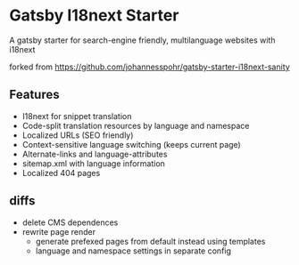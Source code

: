 # Gatsby I18next Starter

A gatsby starter for search-engine friendly, multilanguage websites with i18next

forked from https://github.com/johannesspohr/gatsby-starter-i18next-sanity

## Features

- I18next for snippet translation
- Code-split translation resources by language and namespace
- Localized URLs (SEO friendly)
- Context-sensitive language switching (keeps current page)
- Alternate-links and language-attributes
- sitemap.xml with language information
- Localized 404 pages

## diffs

- delete CMS dependences
- rewrite page render
    - generate prefexed pages from default instead using templates
    - language and namespace settings in separate config



